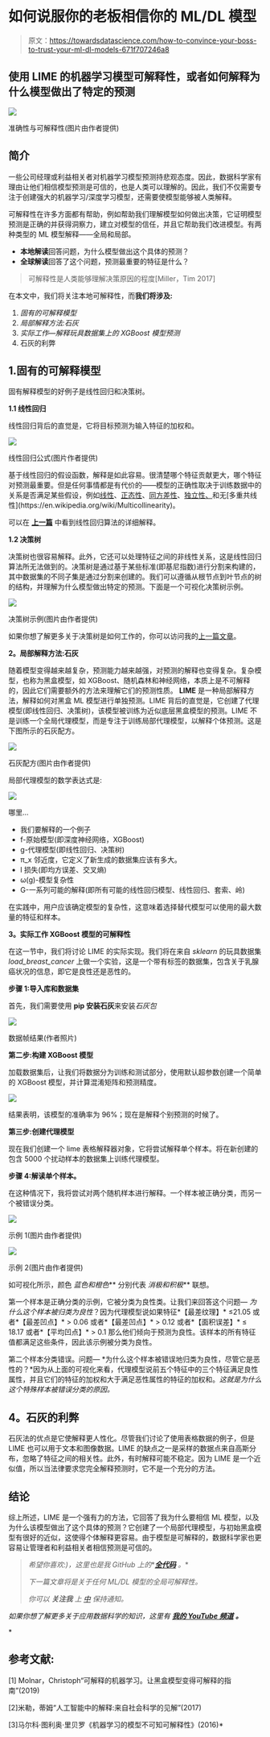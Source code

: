 # 如何说服你的老板相信你的 ML/DL 模型

> 原文：<https://towardsdatascience.com/how-to-convince-your-boss-to-trust-your-ml-dl-models-671f707246a8>

## 使用 LIME 的机器学习模型可解释性，或者如何解释为什么模型做出了特定的预测

![](img/fde4efa212c1a03548a204668da68847.png)

准确性与可解释性(图片由作者提供)

## **简介**

一些公司经理或利益相关者对机器学习模型预测持悲观态度。因此，数据科学家有理由让他们相信模型预测是可信的，也是人类可以理解的。因此，我们不仅需要专注于创建强大的机器学习/深度学习模型，还需要使模型能够被人类解释。

可解释性在许多方面都有帮助，例如帮助我们理解模型如何做出决策，它证明模型预测是正确的并获得洞察力，建立对模型的信任，并且它帮助我们改进模型。有两种类型的 ML 模型解释——全局和局部。

*   **本地解读**回答问题，为什么模型做出这个具体的预测？
*   **全球解读**回答了这个问题，预测最重要的特征是什么？

> 可解释性是人类能够理解决策原因的程度[Miller，Tim 2017]

在本文中，我们将关注本地可解释性，而**我们将涉及:**

1.  *固有的可解释模型*
2.  *局部解释方法:石灰*
3.  *实际工作—解释玩具数据集上的 XGBoost 模型预测*
4.  石灰的利弊

## 1.固有的可解释模型

固有解释模型的好例子是线性回归和决策树。

**1.1 线性回归**

线性回归背后的直觉是，它将目标预测为输入特征的加权和。

![](img/c16364cd31871bd55863395188397ccd.png)

线性回归公式(图片作者提供)

基于线性回归的假设函数，解释是如此容易。很清楚哪个特征贡献更大，哪个特征对预测最重要。但是任何事情都是有代价的——模型的正确性取决于训练数据中的关系是否满足某些假设，例如[线性](https://en.wikipedia.org/wiki/Linearity)、[正态性](https://en.wikipedia.org/wiki/Normalization_(statistics))、[同方差性](https://en.wikipedia.org/wiki/Homoscedasticity_and_heteroscedasticity)、[独立性、](https://en.wikipedia.org/wiki/Independence_(probability_theory))和无[多重共线性](https://en.wikipedia.org/wiki/Multicollinearity)。

可以在 [**上一篇**](/fish-weight-prediction-regression-analysis-for-beginners-part-1-8e43b0cb07e) 中看到线性回归算法的详细解释。

[](/fish-weight-prediction-regression-analysis-for-beginners-part-1-8e43b0cb07e)  

**1.2 决策树**

决策树也很容易解释。此外，它还可以处理特征之间的非线性关系，这是线性回归算法所无法做到的。决策树是通过基于某些标准(即基尼指数)进行分割来构建的，其中数据集的不同子集是通过分割来创建的。我们可以遵循从根节点到叶节点的树的结构，并理解为什么模型做出特定的预测。下面是一个可视化决策树示例。

![](img/d850a69e8a659cf1ff048a202289ccd5.png)

决策树示例(图片由作者提供)

如果你想了解更多关于决策树是如何工作的，你可以访问我的[上一篇文章](/regression-analysis-for-beginners-using-tree-based-methods-2b65bd193a7)。

[](/regression-analysis-for-beginners-using-tree-based-methods-2b65bd193a7)  

**2。局部解释方法:石灰**

随着模型变得越来越复杂，预测能力越来越强，对预测的解释也变得复杂。复杂模型，也称为黑盒模型，如 XGBoost、随机森林和神经网络，本质上是不可解释的，因此它们需要额外的方法来理解它们的预测性质。 **LIME** 是一种局部解释方法，解释如何对黑盒 ML 模型进行单独预测。LIME 背后的直觉是，它创建了代理模型(即线性回归、决策树)，该模型被训练为近似底层黑盒模型的预测。LIME 不是训练一个全局代理模型，而是专注于训练局部代理模型，以解释个体预测。这是下图所示的石灰配方。

![](img/3e67ec178242e5cae32d6bef0345c344.png)

石灰配方(图片由作者提供)

局部代理模型的数学表达式是:

![](img/77ae0c09d71ea5504cad2447840da7b9.png)

哪里…

*   我们要解释的一个例子
*   f-原始模型(即深度神经网络，XGBoost)
*   g-代理模型(即线性回归、决策树)
*   π_x 邻近度，它定义了新生成的数据集应该有多大。
*   l 损失(即均方误差、交叉熵)
*   ω(g)-模型复杂性
*   G-一系列可能的解释(即所有可能的线性回归模型、线性回归、套索、岭)

在实践中，用户应该确定模型的复杂性，这意味着选择替代模型可以使用的最大数量的特征和样本。

**3。实际工作 XGBoost 模型的可解释性**

在这一节中，我们将讨论 LIME 的实际实现。我们将在来自 *sklearn* 的玩具数据集 *load_breast_cancer* 上做一个实验，这是一个带有标签的数据集，包含关于乳腺癌状况的信息，即它是良性还是恶性的。

**步骤 1:导入库和数据集**

首先，我们需要使用 **pip 安装石灰**来安装*石灰包*

![](img/5e69a285c9a224f75a7ec8007f0a5e15.png)

数据帧结果(作者照片)

**第二步:构建 XGBoost 模型**

加载数据集后，让我们将数据分为训练和测试部分，使用默认超参数创建一个简单的 XGBoost 模型，并计算混淆矩阵和预测精度。

![](img/75dc0fc6803c91eda1d517fd11762e0d.png)

结果表明，该模型的准确率为 96%；现在是解释个别预测的时候了。

**第三步:创建代理模型**

现在我们创建一个 lime 表格解释器对象，它将尝试解释单个样本。将在新创建的包含 5000 个扰动样本的数据集上训练代理模型。

**步骤 4:解读单个样本。**

在这种情况下，我将尝试对两个随机样本进行解释。一个样本被正确分类，而另一个被错误分类。

![](img/659f0caef119f5c532121b12da00e3b7.png)

示例 1(图片由作者提供)

![](img/864703f798297804f051108cd4f31b25.png)

示例 2(图片由作者提供)

如可视化所示，颜色 ***蓝色*和*橙色*** 分别代表 ***消极*和*积极*** 联想。

第一个样本是正确分类的示例，它被分类为良性类。让我们来回答这个问题— *为什么这个样本被归类为良性*？因为代理模型说如果特征*【最差纹理】* ≤21.05 或者*【最差凹点】* > 0.06 或者*【最差凹点】* > 0.12 或者*【面积误差】* ≤ 18.17 或者*【平均凹点】* > 0.1 那么他们倾向于预测为良性。该样本的所有特征值都满足这些条件，因此该示例被分类为良性。

第二个样本分类错误。问题— *为什么这个样本被错误地归类为良性，尽管它是恶性的？*因为从上面的可视化来看，代理模型说前五个特征中的三个特征满足良性属性，并且它们的特征的加权和大于满足恶性属性的特征的加权和。*这就是为什么这个特殊样本被错误分类的原因。*

## **4。石灰的利弊**

石灰法的优点是它使解释更人性化。尽管我们讨论了使用表格数据的例子，但是 LIME 也可以用于文本和图像数据。LIME 的缺点之一是采样的数据点来自高斯分布，忽略了特征之间的相关性。此外，有时解释可能不稳定。因为 LIME 是一个近似值，所以当法律要求您完全解释预测时，它不是一个充分的方法。

## **结论**

综上所述，LIME 是一个强有力的方法，它回答了我为什么要相信 ML 模型，以及为什么该模型做出了这个具体的预测？它创建了一个局部代理模型，与初始黑盒模型有很好的近似，这使得个体解释更容易。由于模型是可解释的，数据科学家也更容易让管理者和利益相关者相信预测是可信的。

> *希望你喜欢:)，这里也是我 GitHub 上的**[***全代码***](https://github.com/gurokeretcha/ML_interpretability/blob/main/LIME.ipynb) *。**
> 
> *下一篇文章将是关于任何 ML/DL 模型的全局可解释性。*
> 
> **你可以* ***关注我*** *上* [*中*](https://medium.com/@gkeretchashvili) *保持通知。**

*如果你想了解更多关于应用数据科学的知识，这里有 [**我的 YouTube 频道**](https://www.youtube.com/channel/UCvlF0PPaQ2GAuqYKJT4UpJQ) **。***

*[](https://www.youtube.com/channel/UCvlF0PPaQ2GAuqYKJT4UpJQ)  

## **参考文献:**

[1] Molnar，Christoph“可解释的机器学习。让黑盒模型变得可解释的指南”(2019)

[2]米勒，蒂姆“人工智能中的解释:来自社会科学的见解”(2017)

[3]马尔科·图利奥·里贝罗《机器学习的模型不可知可解释性》(2016)*